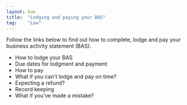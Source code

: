 ```yaml
---
layout: bas
title:  "Lodging and paying your BAS"
tag:    "Low"
---
```


<p>Follow the links below to find out how to complete, lodge and pay your business activity statement (BAS).</p>
<ul>
<li>How to lodge your BAS</li>
<li>Due dates for lodgment and payment</li>
<li>How to pay</li>
<li>What if you can't lodge and pay on time?</li>
<li>Expecting a refund?</li>
<li>Record keeping</li>
<li>What if you've made a mistake?</p></li>
</ul>


